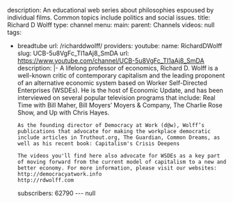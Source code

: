 description: An educational web series about philosophies espoused by individual films.
  Common topics include politics and social issues.
title: Richard D Wolff
type: channel
menu:
  main:
    parent: Channels
videos: null
tags:
- breadtube
url: /richarddwolff/
providers:
  youtube:
    name: RichardDWolff
    slug: UCB-5u8VgFc_TI1aAj8_SmDA
    url: https://www.youtube.com/channel/UCB-5u8VgFc_TI1aAj8_SmDA
    description: |-
      A lifelong professor of economics, Richard D. Wolff is a well-known critic of contemporary capitalism and the leading proponent of an alternative economic system based on Worker Self-Directed Enterprises (WSDEs). He is the host of Economic Update, and has been interviewed on several popular television programs that include: Real Time with Bill Maher, Bill Moyers’ Moyers & Company, The Charlie Rose Show, and Up with Chris Hayes.

      As the founding director of Democracy at Work (d@w), Wolff’s publications that advocate for making the workplace democratic include articles in Truthout.org, The Guardian, Common Dreams, as well as his recent book: Capitalism's Crisis Deepens

      The videos you'll find here also advocate for WSDEs as a key part of moving forward from the current model of capitalism to a new and better economy. For more information, please visit our websites:
      http://democracyatwork.info
      http://rdwolff.com
    subscribers: 62790
--- null
